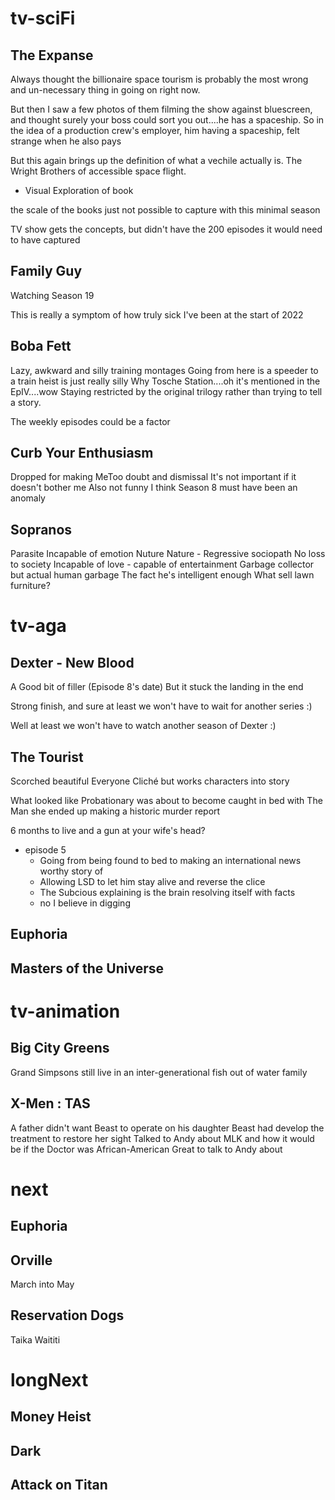 # tv-sciFi

## The Expanse
Always thought the billionaire space tourism is probably the most wrong and un-necessary thing in going on right now.

But then I saw a few photos of them filming the show against bluescreen, and thought surely your boss could sort you out....he has a spaceship. So in the idea of a production crew's employer, him having a spaceship, felt strange when he also pays 

But this again brings up the definition of what a vechile actually is. The Wright Brothers of accessible space flight. 

- Visual Exploration of book

the scale of the books just not possible to capture with this minimal season

TV show gets the concepts, but didn't have the 200 episodes it would need to have captured

 
## Family Guy
Watching Season 19

This is really a symptom of how truly sick I've been at the start of 2022

## Boba Fett
Lazy, awkward and silly training montages
Going from here is a speeder to a train heist is just really silly 
Why Tosche Station....oh it's mentioned in the EpIV....wow
Staying restricted by the original trilogy rather than trying to tell a story.

The weekly episodes could be a factor

## Curb Your Enthusiasm
Dropped for making MeToo doubt and dismissal
It's not important if it doesn't bother me
Also not funny
I think Season 8 must have been an anomaly 

## Sopranos
Parasite
Incapable of emotion
Nuture Nature - Regressive sociopath
No loss to society
Incapable of love - capable of entertainment
Garbage collector but actual human garbage
The fact he's intelligent enough
What sell lawn furniture?

# tv-aga

## Dexter - New Blood 
A Good bit of filler (Episode 8's date)
But it stuck the landing in the end

Strong finish, and sure at least we won't have to wait for another series :)

Well at least we won't have to watch another season of Dexter :)

## The Tourist
Scorched beautiful 
Everyone
Cliché but works characters into story

What looked like Probationary was about to become caught in bed with The Man she ended up making a historic murder report

6 months to live and a gun at your wife's head?

- episode 5
	- Going from being found to bed to making an international news worthy story of
	- Allowing LSD to let him stay alive and reverse the clice
	- The Subcious explaining is the brain resolving itself with facts
	- no I believe in digging

## Euphoria



## Masters of the Universe
# tv-animation
## Big City Greens
Grand Simpsons still live in an inter-generational fish out of water family

## X-Men : TAS
A father didn't want Beast to operate on his daughter
Beast had develop the treatment to restore her sight
Talked to Andy about MLK and how it would be if the Doctor was African-American
Great to talk to Andy about 



# next
## Euphoria

## Orville
March into May

## Reservation Dogs 
Taika Waititi


# longNext
## Money Heist

## Dark 

## Attack on Titan
